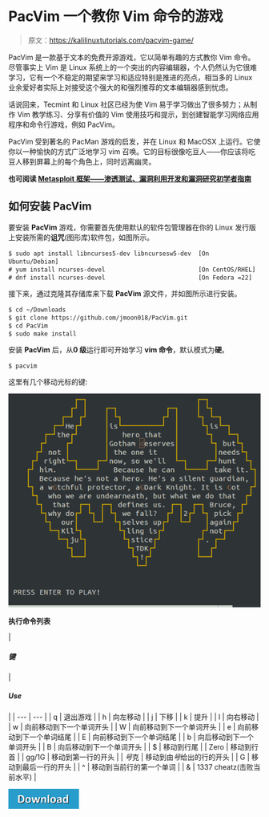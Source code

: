 # PacVim 一个教你 Vim 命令的游戏

> 原文：<https://kalilinuxtutorials.com/pacvim-game/>

PacVim 是一款基于文本的免费开源游戏，它以简单有趣的方式教你 Vim 命令。尽管事实上 Vim 是 Linux 系统上的一个突出的内容编辑器，个人仍然认为它很难学习，它有一个不稳定的期望来学习和适应特别是推进的亮点，相当多的 Linux 业余爱好者实际上对接受这个强大的和强烈推荐的文本编辑器感到忧虑。

话说回来，Tecmint 和 Linux 社区已经为使 Vim 易于学习做出了很多努力；从制作 Vim 教学练习、分享有价值的 Vim 使用技巧和提示，到创建智能学习网络应用程序和命令行游戏，例如 PacVim。

PacVim 受到著名的 PacMan 游戏的启发，并在 Linux 和 MacOSX 上运行。它使你以一种愉快的方式广泛地学习 vim 召唤。它的目标很像吃豆人——你应该将吃豆人移到屏幕上的每个角色上，同时远离幽灵。

**也可阅读 [Metasploit 框架——渗透测试、漏洞利用开发和漏洞研究初学者指南](https://kalilinuxtutorials.com/metasploit-framework/)**

## **如何安装 PacVim**

要安装 **PacVim** 游戏，你需要首先使用默认的软件包管理器在你的 Linux 发行版上安装所需的**诅咒**(图形库)软件包，如图所示。

```
$ sudo apt install libncurses5-dev libncursesw5-dev  [On Ubuntu/Debian]
# yum install ncurses-devel                          [On CentOS/RHEL]
# dnf install ncurses-devel                          [On Fedora =22]
```

接下来，通过克隆其存储库来下载 **PacVim** 源文件，并如图所示进行安装。

```
$ cd ~/Downloads
$ git clone https://github.com/jmoon018/PacVim.git
$ cd PacVim
$ sudo make install 
```

安装 **PacVim** 后，从**0 级**运行即可开始学习 **vim 命令**，默认模式为**硬**。

```
$ pacvim 
```

这里有几个移动光标的键:

![](img/ffa4173e20dff919475d607b281c95a8.png)

**执行命令列表**

| 

##### **键**

 | 

##### **Use**

 |
| --- | --- |
| q | 退出游戏 |
| h | 向左移动 |
| j | 下移 |
| k | 提升 |
| l | 向右移动 |
| w | 向前移动到下一个单词开头 |
| W | 向前移动到下一个单词开头 |
| e | 向前移动到下一个单词结尾 |
| E | 向前移动到下一个单词结尾 |
| b | 向后移动到下一个单词开头 |
| B | 向后移动到下一个单词开头 |
| $ | 移动到行尾 |
| Zero | 移动到行首 |
| gg/1G | 移动到第一行的开头 |
| *号*克 | 移动到由*号*给出的行的开头 |
| G | 移动到最后一行的开头 |
| ^ | 移动到当前行的第一个单词 |
| & | 1337 cheatz(击败当前水平) |

[![](img/d861a9096555aeb1980fc054015933d7.png)](https://www.tecmint.com/learn-vi-commands-with-pacvim-game/)